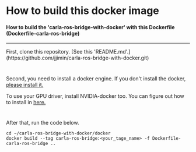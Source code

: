 # How to build this docker image
#### How to build the 'carla-ros-bridge-with-docker' with this Dockerfile (Dockerfile-carla-ros-bridge)
<hr/>
First, clone this repository. [See this 'README.md'.](https://github.com/jjimin/carla-ros-bridge-with-docker.git)

#
Second, you need to install a docker engine. If you don't install the docker, [please install it.](https://docs.docker.com/install/linux/docker-ce/ubuntu/)

To use your GPU driver, install NVIDIA-docker too. You can figure out how to install in [here.](https://github.com/NVIDIA/nvidia-docker.git)

#
After that, run the code below.
```
cd ~/carla-ros-bridge-with-docker/docker
docker build --tag carla-ros-bridge:<your_tage_name> -f Dockerfile-carla-ros-bridge ..
```
